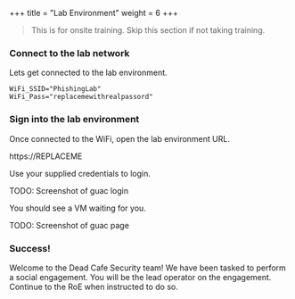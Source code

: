 +++
title = "Lab Environment"
weight = 6
+++

> This is for onsite training. Skip this section if not taking training.

### Connect to the lab network

Lets get connected to the lab environment.

```
WiFi_SSID="PhishingLab"
WiFi_Pass="replacemewithrealpassord" 
```

### Sign into the lab environment


Once connected to the WiFi, open the lab environment URL.

https://REPLACEME

Use your supplied credentials to login.

TODO: Screenshot of guac login

You should see a VM waiting for you.

TODO: Screenshot of guac page

### Success!

Welcome to the Dead Cafe Security team! We have been tasked to perform a social engagement. You will be the lead operator on the engagement. Continue to the RoE when instructed to do so.

